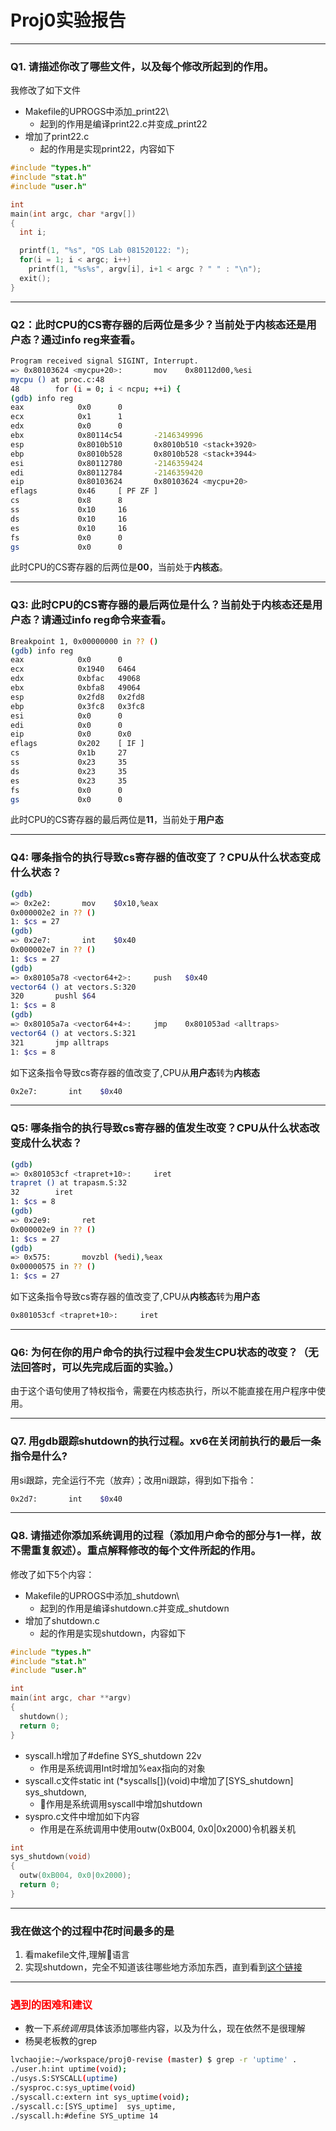 # Proj0实验报告

---

### Q1. 请描述你改了哪些文件，以及每个修改所起到的作用。

我修改了如下文件

* Makefile的UPROGS中添加_print22\
  * 起到的作用是编译print22.c并变成_print22
* 增加了print22.c
  * 起的作用是实现print22，内容如下

```c++
#include "types.h"
#include "stat.h"
#include "user.h"

int
main(int argc, char *argv[])
{
  int i;

  printf(1, "%s", "OS Lab 081520122: ");
  for(i = 1; i < argc; i++)
    printf(1, "%s%s", argv[i], i+1 < argc ? " " : "\n");
  exit();
}
```

---

### Q2：此时CPU的CS寄存器的后两位是多少？当前处于内核态还是用户态？通过info reg来查看。

```bash
Program received signal SIGINT, Interrupt.
=> 0x80103624 <mycpu+20>:       mov    0x80112d00,%esi
mycpu () at proc.c:48
48        for (i = 0; i < ncpu; ++i) {
(gdb) info reg
eax            0x0      0
ecx            0x1      1
edx            0x0      0
ebx            0x80114c54       -2146349996
esp            0x8010b510       0x8010b510 <stack+3920>
ebp            0x8010b528       0x8010b528 <stack+3944>
esi            0x80112780       -2146359424
edi            0x80112784       -2146359420
eip            0x80103624       0x80103624 <mycpu+20>
eflags         0x46     [ PF ZF ]
cs             0x8      8
ss             0x10     16
ds             0x10     16
es             0x10     16
fs             0x0      0
gs             0x0      0
```

此时CPU的CS寄存器的后两位是**00**，当前处于**内核态**。

---

### Q3: 此时CPU的CS寄存器的最后两位是什么？当前处于内核态还是用户态？请通过info reg命令来查看。

```bash
Breakpoint 1, 0x00000000 in ?? ()
(gdb) info reg
eax            0x0      0
ecx            0x1940   6464
edx            0xbfac   49068
ebx            0xbfa8   49064
esp            0x2fd8   0x2fd8
ebp            0x3fc8   0x3fc8
esi            0x0      0
edi            0x0      0
eip            0x0      0x0
eflags         0x202    [ IF ]
cs             0x1b     27
ss             0x23     35
ds             0x23     35
es             0x23     35
fs             0x0      0
gs             0x0      0
```

此时CPU的CS寄存器的最后两位是**11**，当前处于**用户态**

---

### Q4: 哪条指令的执行导致cs寄存器的值改变了？CPU从什么状态变成什么状态？

```bash
(gdb) 
=> 0x2e2:       mov    $0x10,%eax
0x000002e2 in ?? ()
1: $cs = 27
(gdb) 
=> 0x2e7:       int    $0x40
0x000002e7 in ?? ()
1: $cs = 27
(gdb) 
=> 0x80105a78 <vector64+2>:     push   $0x40
vector64 () at vectors.S:320
320       pushl $64
1: $cs = 8
(gdb) 
=> 0x80105a7a <vector64+4>:     jmp    0x801053ad <alltraps>
vector64 () at vectors.S:321
321       jmp alltraps
1: $cs = 8
```

如下这条指令导致cs寄存器的值改变了,CPU从**用户态**转为**内核态**

```bash
0x2e7:       int    $0x40
```

---

### Q5: 哪条指令的执行导致cs寄存器的值发生改变？CPU从什么状态改变成什么状态？

```bash
(gdb) 
=> 0x801053cf <trapret+10>:     iret   
trapret () at trapasm.S:32
32        iret
1: $cs = 8
(gdb) 
=> 0x2e9:       ret    
0x000002e9 in ?? ()
1: $cs = 27
(gdb) 
=> 0x575:       movzbl (%edi),%eax
0x00000575 in ?? ()
1: $cs = 27
```

如下这条指令导致cs寄存器的值改变了,CPU从**内核态**转为**用户态**

```bash
0x801053cf <trapret+10>:     iret
```

---

### Q6: 为何在你的用户命令的执行过程中会发生CPU状态的改变？（无法回答时，可以先完成后面的实验。）

由于这个语句使用了特权指令，需要在内核态执行，所以不能直接在用户程序中使用。

---

### Q7. 用gdb跟踪shutdown的执行过程。xv6在关闭前执行的最后一条指令是什么?

用si跟踪，完全运行不完（放弃）；改用ni跟踪，得到如下指令：

```bash
0x2d7:       int    $0x40
```

---

### Q8. 请描述你添加系统调用的过程（添加用户命令的部分与1一样，故不需重复叙述）。重点解释修改的每个文件所起的作用。

修改了如下5个内容：

* Makefile的UPROGS中添加_shutdown\
  * 起到的作用是编译shutdown.c并变成_shutdown
* 增加了shutdown.c
  * 起的作用是实现shutdown，内容如下

```c++
#include "types.h"
#include "stat.h"
#include "user.h"

int
main(int argc, char **argv)
{
  shutdown();
  return 0;
}
```

* syscall.h增加了#define SYS_shutdown 22v
  * 作用是系统调用Int时增加%eax指向的对象
* syscall.c文件static int (*syscalls[])(void)中增加了[SYS_shutdown] sys_shutdown,
  * 作用是系统调用syscall中增加shutdown
* syspro.c文件中增加如下内容
  * 作用是在系统调用中使用outw(0xB004, 0x0|0x2000)令机器关机

```c++
int
sys_shutdown(void)
{
  outw(0xB004, 0x0|0x2000);
  return 0;
}
```

---

### 我在做这个的过程中花时间最多的是

1. 看makefile文件,理解语言
3. 实现shutdown，完全不知道该往哪些地方添加东西，直到看到<a href="http://www.voidcn.com/article/p-dychhxcp-vu.html">这个链接</a>

---

### <span style="color:red">遇到的困难和建议 </span>

* 教一下*系统调用*具体该添加哪些内容，以及为什么，现在依然不是很理解
* 杨昊老板教的grep

```bash
lvchaojie:~/workspace/proj0-revise (master) $ grep -r 'uptime' .
./user.h:int uptime(void);
./usys.S:SYSCALL(uptime)
./sysproc.c:sys_uptime(void)
./syscall.c:extern int sys_uptime(void);
./syscall.c:[SYS_uptime]  sys_uptime,
./syscall.h:#define SYS_uptime 14
```
